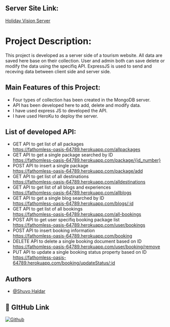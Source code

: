 
## Server Site Link:

 [Holiday Vision Server](https://fathomless-oasis-64789.herokuapp.com)



# Project Description:

This project is developed as a server side of a tourism website. All data are saved here base on their collection. User and admin both can save delete or modify the data using the specifiq API. ExpressJS is used to send and receving data between client side and server side.

## Main Features of this Project:
- Four types of collection has been created in the MongoDB server. 
- API has been developed here to add, delete and modify data.
- I have used express JS to developed the API.
- I have used HeroKu to deploy the server. 
## List of developed API:
- GET API to get list of all packages\
    https://fathomless-oasis-64789.herokuapp.com/allpackages
- GET API to get a single package searched by ID \
    https://fathomless-oasis-64789.herokuapp.com/package/{id_number}
- POST API to insert a single package\
    https://fathomless-oasis-64789.herokuapp.com/package/add
- GET API to get list of all destinations\
    https://fathomless-oasis-64789.herokuapp.com/alldestinations
- GET API to get list of all blogs and experiences\
    https://fathomless-oasis-64789.herokuapp.com/allblogs
- GET API to get a single blog searched by ID\
    https://fathomless-oasis-64789.herokuapp.com/blogs/:id
- GET API to get list of all bookings\
    https://fathomless-oasis-64789.herokuapp.com/all-bookings
- POST API to get user specifiq booking package list\
    https://fathomless-oasis-64789.herokuapp.com/user/bookings
- POST API to insert  booking information\
    https://fathomless-oasis-64789.herokuapp.com/booking
- DELETE API to delete a single booking document based on ID\
    https://fathomless-oasis-64789.herokuapp.com/user/booking/remove
- PUT API to update a single booking status property based on ID\
    https://fathomless-oasis-64789.herokuapp.com/booking/updateStatus/:id




## Authors

- [@Shuvo Haldar](https://github.com/shuvo-h)


## 🔗 GItHub Link
[![Github](https://img.shields.io/badge/my_portfolio-000?style=for-the-badge&logo=ko-fi&logoColor=white)](https://github.com/shuvo-h)
